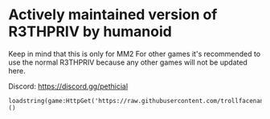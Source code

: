 # Actively maintained version of R3THPRIV by humanoid

Keep in mind that this is only for MM2
For other games it's recommended to use the normal R3THPRIV because any other games will not be updated here.

Discord: https://discord.gg/pethicial

```
loadstring(game:HttpGet('https://raw.githubusercontent.com/trollfacenan/R3THPRIV/main/loader.lua'))()
```
